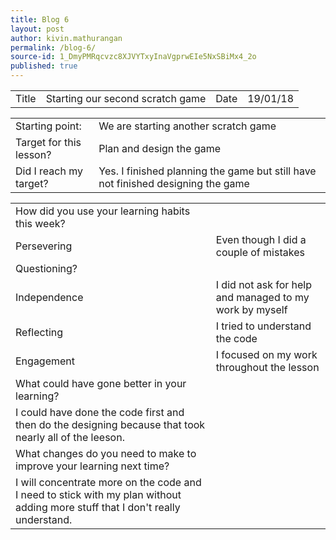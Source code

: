 ```yaml
---
title: Blog 6
layout: post
author: kivin.mathurangan
permalink: /blog-6/
source-id: 1_DmyPMRqcvzc8XJVYTxyInaVgprwEIe5NxSBiMx4_2o
published: true
---
```

<table>
  <tr>
    <td>Title</td>
    <td>Starting our second scratch game</td>
    <td>Date</td>
    <td>19/01/18</td>
  </tr>
</table>


<table>
  <tr>
    <td>Starting point:</td>
    <td>We are starting another scratch game</td>
  </tr>
  <tr>
    <td>Target for this lesson?</td>
    <td>Plan and design the game</td>
  </tr>
  <tr>
    <td>Did I reach my target? </td>
    <td>Yes. I finished planning the game but still have not finished designing the game</td>
  </tr>
</table>


<table>
  <tr>
    <td>How did you use your learning habits this week?</td>
    <td></td>
  </tr>
  <tr>
    <td>Persevering</td>
    <td>Even though I did a couple of mistakes </td>
  </tr>
  <tr>
    <td>Questioning?</td>
    <td></td>
  </tr>
  <tr>
    <td>Independence</td>
    <td>I did not ask for help and managed to my work by myself</td>
  </tr>
  <tr>
    <td>Reflecting</td>
    <td>I tried to understand the code</td>
  </tr>
  <tr>
    <td>Engagement</td>
    <td>I focused on my work throughout the lesson</td>
  </tr>
  <tr>
    <td>What could have gone better in your learning?</td>
    <td></td>
  </tr>
  <tr>
    <td>I could have done the code first and then do the designing because that took nearly all of the leeson.</td>
    <td></td>
  </tr>
  <tr>
    <td>What changes do you need to make to improve your learning next time?</td>
    <td></td>
  </tr>
  <tr>
    <td>I will concentrate more on the code and I need to stick with my plan without adding more stuff that I don't really understand.</td>
    <td></td>
  </tr>
</table>


